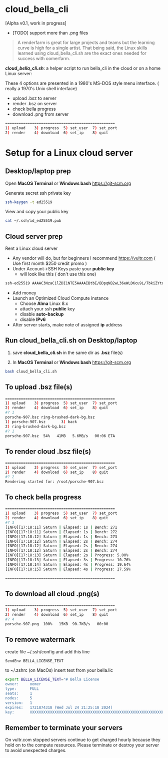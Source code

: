 # cloud_bella_cli
[Alpha v0.1, work in progress]
- [TODO] support more than .png files

>A renderfarm is great for large projects and teams but the learning curve is high for a single artist. That being said, the Linux skills learned using cloud_bella_cli.sh are the exact ones needed for success with oomerfarm. 

***cloud_bella_cli.sh***: a helper script to run bella_cli in the cloud or on a home Linux server:

These 4 options are presented in a 1980's MS-DOS style menu interface. ( really a 1970's Unix shell interface)
- upload .bsz to server
- render .bsz on server
- check bella progress
- download .png from server

```sh
=================================================
1) upload    3) progress  5) set_user  7) set_port
2) render    4) download  6) set_ip    8) quit
```
# Setup for a Linux cloud server
## Desktop/laptop prep
Open **MacOS Terminal** or **Windows bash** https://git-scm.org

Generate secret ssh private key
```sh
ssh-keygen -t ed25519
```
View and copy your public key
```sh
cat ~/.ssh/id_ed25519.pub
```

## Cloud server prep
Rent a Linux cloud server
- Any vendor will do, but for beginners I recommend https://vultr.com ( Use first month $250 credit promo )
- Under Account->SSH Keys paste your **public key** 
    - will look like this ( don't use this one)
```sh
ssh-ed25519 AAAAC3NzaC1lZDI1NTE5AAAAIBtbE/BDpqNB2wL36eWLDKcu9L/7bkiZYtdRvIj2dah5 harvey@mycomputer
``````
- Add money
- Launch an Optimized Cloud Compute instance 
    - Choose **Alma** Linux 8.x
    - attach your ssh **public** key
    - disable **auto-backup**
    - disable **IPv6**
- After server starts, make note of assigned **ip** address

## Run cloud_bella_cli.sh on Desktop/laptop

1. save **cloud_bella_cli.sh** in the same dir as **.bsz** file(s)

2. In **MacOS Terminal** or **Windows bash**  https://git-scm.org
```sh
bash cloud_bella_cli.sh
```


## To upload .bsz file(s)
```sh
=================================================
1) upload    3) progress  5) set_user  7) set_port
2) render    4) download  6) set_ip    8) quit
#? 1
porsche-907.bsz ring-brushed-dark-bg.bsz
1) porsche-907.bsz	     3) back
2) ring-brushed-dark-bg.bsz
#? 1
porsche-907.bsz  54%   41MB   5.6MB/s   00:06 ETA 
```

## To render cloud .bsz file(s)
```sh
=================================================
1) upload    3) progress  5) set_user  7) set_port
2) render    4) download  6) set_ip    8) quit
#? 2
Rendering started for: /root/porsche-907.bsz
```

## To check bella progress

```sh
=================================================
1) upload    3) progress  5) set_user  7) set_port
2) render    4) download  6) set_ip    8) quit
#? 3
[INFO][17:18:11] Saturn | Elapsed: 1s | Bench: 271
[INFO][17:18:11] Saturn | Elapsed: 1s | Bench: 272
[INFO][17:18:12] Saturn | Elapsed: 1s | Bench: 273
[INFO][17:18:12] Saturn | Elapsed: 2s | Bench: 274
[INFO][17:18:12] Saturn | Elapsed: 2s | Bench: 274
[INFO][17:18:12] Saturn | Elapsed: 2s | Bench: 274
[INFO][17:18:13] Saturn | Elapsed: 2s | Progress: 5.00%
[INFO][17:18:13] Saturn | Elapsed: 3s | Progress: 10.76%
[INFO][17:18:14] Saturn | Elapsed: 4s | Progress: 19.64%
[INFO][17:18:15] Saturn | Elapsed: 4s | Progress: 27.59%

=================================================
```

## To download all cloud .png(s)

```sh
=================================================
1) upload    3) progress  5) set_user  7) set_port
2) render    4) download  6) set_ip    8) quit
#? 4
porsche-907.png  100%   15KB  90.7KB/s   00:00
```

## To remove watermark
create file ~/.ssh/config and add this line
```sh
SendEnv BELLA_LICENSE_TEXT
```
to ~/.zshrc (on MacOs) insert text from your bella.lic
```sh
export BELLA_LICENSE_TEXT="# Bella License
owner:     oomer
type:      FULL
seats:     1
nodes:     5
version:   1
expires:   1721874318 (Wed Jul 24 21:25:18 2024)
key:       XXXXXXXXXXXXXXXXXXXXXXXXXXXXXXXXXXXXXXXXXXXXXXXXXXXXXXXXXXXXXXXXXXXXXXXXXXXXXXXXXXXXXXXXXXX"
```



## Remember to terminate your servers
On vultr.com stopped servers continue to get charged hourly because they hold on to the compute resources. Please terminate or destroy your server to avoid unexpected charges.
